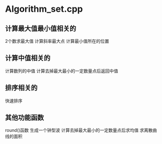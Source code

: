 # Algorithm_set.cpp
## 计算最大值最小值相关的
2个数求最大值
计算斜率最大点
计算最小值所在的位置

## 计算中值相关的
计算数列的中值
计算去掉最大最小的一定数量点后返回中值

## 排序相关的
快速排序

## 其他功能函数
round()函数
生成一个钟型波
计算去掉最大最小的一定数量点后求均值
求离散曲线的面积
